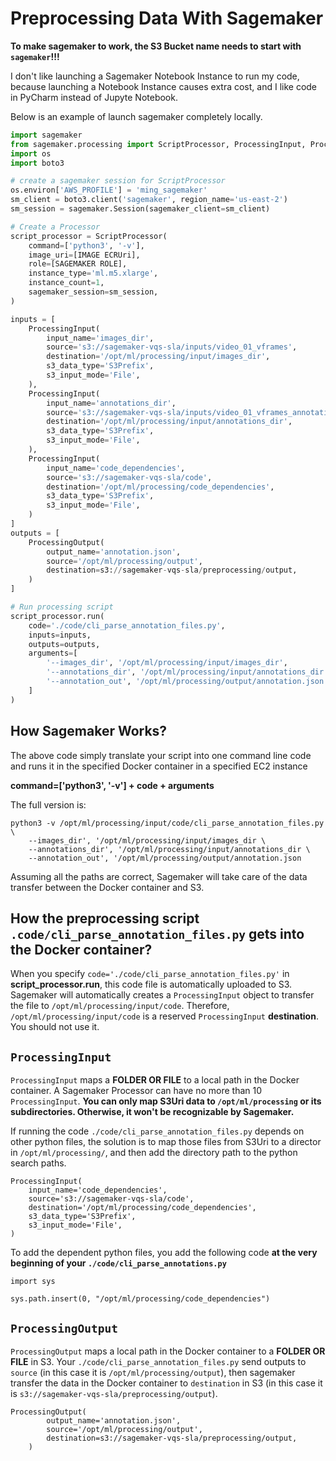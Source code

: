 # Preprocessing Data With Sagemaker

**To make sagemaker to work, the S3 Bucket name needs to start with `sagemaker`!!!**

I don't like launching a Sagemaker Notebook Instance to run my code, because launching a Notebook Instance causes extra cost, and I like code in PyCharm instead of Jupyte Notebook.

Below is an example of launch sagemaker completely locally.


```python
import sagemaker
from sagemaker.processing import ScriptProcessor, ProcessingInput, ProcessingOutput
import os
import boto3

# create a sagemaker session for ScriptProcessor
os.environ['AWS_PROFILE'] = 'ming_sagemaker'
sm_client = boto3.client('sagemaker', region_name='us-east-2')
sm_session = sagemaker.Session(sagemaker_client=sm_client)

# Create a Processor
script_processor = ScriptProcessor(
    command=['python3', '-v'],
    image_uri=[IMAGE ECRUri],
    role=[SAGEMAKER ROLE],
    instance_type='ml.m5.xlarge',
    instance_count=1,
    sagemaker_session=sm_session,
)

inputs = [
    ProcessingInput(
        input_name='images_dir',
        source='s3://sagemaker-vqs-sla/inputs/video_01_vframes',
        destination='/opt/ml/processing/input/images_dir',
        s3_data_type='S3Prefix',
        s3_input_mode='File',
    ),
    ProcessingInput(
        input_name='annotations_dir',
        source='s3://sagemaker-vqs-sla/inputs/video_01_vframes_annotations',
        destination='/opt/ml/processing/input/annotations_dir',
        s3_data_type='S3Prefix',
        s3_input_mode='File',
    ),
    ProcessingInput(
        input_name='code_dependencies',
        source='s3://sagemaker-vqs-sla/code',
        destination='/opt/ml/processing/code_dependencies',
        s3_data_type='S3Prefix',
        s3_input_mode='File',
    )
]
outputs = [
    ProcessingOutput(
        output_name='annotation.json',
        source='/opt/ml/processing/output',
        destination=s3://sagemaker-vqs-sla/preprocessing/output,
    )
]

# Run processing script
script_processor.run(
    code='./code/cli_parse_annotation_files.py',
    inputs=inputs,
    outputs=outputs,
    arguments=[
        '--images_dir', '/opt/ml/processing/input/images_dir',
        '--annotations_dir', '/opt/ml/processing/input/annotations_dir',
        '--annotation_out', '/opt/ml/processing/output/annotation.json'
    ]
)

```

## How Sagemaker Works?

The above code simply translate your script into one command line code and runs it in the specified Docker container in a specified EC2 instance

**command=['python3', '-v'] + code + arguments**

The full version is:

```
python3 -v /opt/ml/processing/input/code/cli_parse_annotation_files.py \
    --images_dir', '/opt/ml/processing/input/images_dir \
    --annotations_dir', '/opt/ml/processing/input/annotations_dir \
    --annotation_out', '/opt/ml/processing/output/annotation.json 
```


Assuming all the paths are correct, Sagemaker will take care of the data transfer between the Docker container and S3.


## How the preprocessing script `.code/cli_parse_annotation_files.py` gets into the Docker container?

When you specify `code='./code/cli_parse_annotation_files.py'` in **script_processor.run**, this code file is automatically uploaded to S3. Sagemaker will automatically creates a `ProcessingInput` object to transfer the file to `/opt/ml/processing/input/code`. Therefore, `/opt/ml/processing/input/code` is a reserved `ProcessingInput` **destination**. You should not use it.


## `ProcessingInput`

`ProcessingInput` maps a **FOLDER OR FILE** to a local path in the Docker container. A Sagemaker Processor can have no more than 10 `ProcessingInput`. **You can only map S3Uri data to `/opt/ml/processing` or its subdirectories. Otherwise, it won't be recognizable by Sagemaker.**


If running the code `./code/cli_parse_annotation_files.py` depends on other python files, the solution is to map those files from S3Uri to a director in `/opt/ml/processing/`, and then add the directory path to the python search paths. 
```
ProcessingInput(
    input_name='code_dependencies',
    source='s3://sagemaker-vqs-sla/code',
    destination='/opt/ml/processing/code_dependencies',
    s3_data_type='S3Prefix',
    s3_input_mode='File',
)
```

To add the dependent python files, you add the following code **at the very beginning of your `./code/cli_parse_annotations.py`**

```
import sys

sys.path.insert(0, "/opt/ml/processing/code_dependencies")
```


## `ProcessingOutput`

`ProcessingOutput` maps a local path in the Docker container to a **FOLDER OR FILE** in S3. Your `./code/cli_parse_annotation_files.py` send outputs to `source` (in this case it is `/opt/ml/processing/output`), then sagemaker transfer the data in the Docker container to `destination` in S3 (in this case it is `s3://sagemaker-vqs-sla/preprocessing/output`).

```
ProcessingOutput(
        output_name='annotation.json',
        source='/opt/ml/processing/output',
        destination=s3://sagemaker-vqs-sla/preprocessing/output,
    )
```
